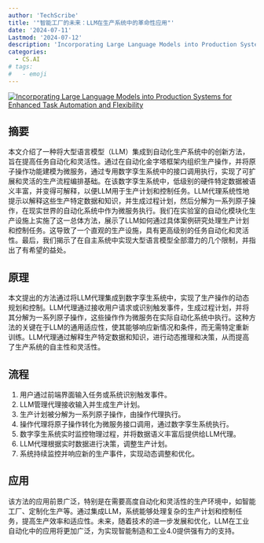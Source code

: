 ```yaml
---
author: 'TechScribe'
title: '"智能工厂的未来：LLM在生产系统中的革命性应用"'
date: '2024-07-11'
Lastmod: '2024-07-12'
description: 'Incorporating Large Language Models into Production Systems for Enhanced Task Automation and Flexibility'
categories:
  - CS.AI
# tags:
#   - emoji
---
```


[![Incorporating Large Language Models into Production Systems for Enhanced Task Automation and Flexibility](https://arxiv-research-1301205113.cos.ap-guangzhou.myqcloud.com/images/2407.08550v1.pdf_0.jpg)](https://arxiv.org/abs/2407.08550v1)

## 摘要

本文介绍了一种将大型语言模型（LLM）集成到自动化生产系统中的创新方法，旨在提高任务自动化和灵活性。通过在自动化金字塔框架内组织生产操作，并将原子操作功能建模为微服务，通过专用数字孪生系统中的接口调用执行，实现了可扩展和灵活的生产流程编排基础。在该数字孪生系统中，低级别的硬件特定数据被语义丰富，并变得可解释，以便LLM用于生产计划和控制任务。LLM代理系统性地提示以解释这些生产特定数据和知识，并生成过程计划，然后分解为一系列原子操作，在现实世界的自动化系统中作为微服务执行。我们在实验室的自动化模块化生产设施上实施了这一总体方法，展示了LLM如何通过具体案例研究处理生产计划和控制任务。这导致了一个直观的生产设施，具有更高级别的任务自动化和灵活性。最后，我们揭示了在自主系统中实现大型语言模型全部潜力的几个限制，并指出了有希望的益处。<!--more-->

## 原理

本文提出的方法通过将LLM代理集成到数字孪生系统中，实现了生产操作的动态规划和控制。LLM代理通过接收用户请求或识别触发事件，生成过程计划，并将其分解为一系列原子操作，这些操作作为微服务在实际自动化系统中执行。这种方法的关键在于LLM的通用适应性，使其能够响应新情况和条件，而无需特定重新训练。LLM代理通过解释生产特定数据和知识，进行动态推理和决策，从而提高了生产系统的自主性和灵活性。

## 流程

1. 用户通过前端界面输入任务或系统识别触发事件。
2. LLM管理代理接收输入并生成生产计划。
3. 生产计划被分解为一系列原子操作，由操作代理执行。
4. 操作代理将原子操作转化为微服务接口调用，通过数字孪生系统执行。
5. 数字孪生系统实时监控物理过程，并将数据语义丰富后提供给LLM代理。
6. LLM代理根据实时数据进行决策，调整生产计划。
7. 系统持续监控并响应新的生产事件，实现动态调整和优化。

## 应用

该方法的应用前景广泛，特别是在需要高度自动化和灵活性的生产环境中，如智能工厂、定制化生产等。通过集成LLM，系统能够处理复杂的生产计划和控制任务，提高生产效率和适应性。未来，随着技术的进一步发展和优化，LLM在工业自动化中的应用将更加广泛，为实现智能制造和工业4.0提供强有力的支持。